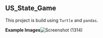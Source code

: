 ## US_State_Game

This project is build using `Turtle` and `pandas`.

**Example Images**![Screenshot (1314)](https://user-images.githubusercontent.com/54095769/110069335-95b5f700-7d9d-11eb-8eaf-5b41bc4523a2.png)
